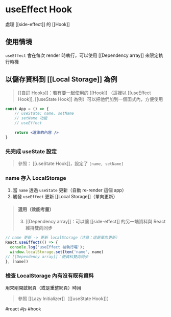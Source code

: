 # useEffect Hook
處理 [[side-effect]] 的 [[Hook]]

## 使用情境
`useEffect` 會在每次 render 時執行，可以使用 [[Dependency array]] 來限定執行時機

## 以儲存資料到 [[Local Storage]] 為例

>[[自訂 Hooks]]：若有要一起使用的 [[Hook]] （這裡以 [[useEffect Hook]], [[useState Hook]] 為例）可以把他們加到一個函式內，方便使用

```jsx
const App = () => {
	// useState: name, setName	
	// setName 功能
	// useEffect
	
	return <渲染的內容 />
}
```
### 先完成 useState 設定
>參照： [[useState Hook]]，設定了 `[name, setName]`

### name 存入 LocalStorage
1. 當 `name` 透過 `useState` 更新（自動 re-render 這個 app）
2. 觸發 `useEffect` 更新 [[Local Storage]]（單向更新）

>#### 選用（效能考量）
>3. [[Dependency array]]：可以讓 [[side-effect]] 的另一端資料與 React 維持雙向同步

```jsx
// name 更新 -> 更新 localStorage（注意：這是單向更新）
React.useEffect(() => {
  console.log('useEffect 被執行囉');
  window.localStorage.setItem('name', name)
// [[Dependency array]]：使資料雙向同步
}, [name])
```

### 檢查 LocalStorage 內有沒有既有資料
用來剛開啟網頁（或是重整網頁）時用

>參照 [[Lazy Initializer]]（[[useState Hook]]）

#react #js #hook 